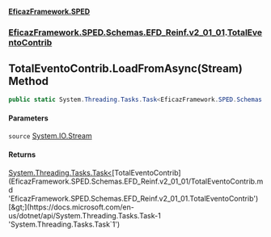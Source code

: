 #### [EficazFramework.SPED](EficazFrameworkSPED.md 'EficazFramework SPED')
### [EficazFramework.SPED.Schemas.EFD_Reinf.v2_01_01](EficazFramework.SPED.Schemas.EFD_Reinf.v2_01_01.md 'EficazFramework.SPED.Schemas.EFD_Reinf.v2_01_01').[TotalEventoContrib](EficazFramework.SPED.Schemas.EFD_Reinf.v2_01_01/TotalEventoContrib.md 'EficazFramework.SPED.Schemas.EFD_Reinf.v2_01_01.TotalEventoContrib')

## TotalEventoContrib.LoadFromAsync(Stream) Method

```csharp
public static System.Threading.Tasks.Task<EficazFramework.SPED.Schemas.EFD_Reinf.v2_01_01.TotalEventoContrib> LoadFromAsync(System.IO.Stream source);
```
#### Parameters

<a name='EficazFramework.SPED.Schemas.EFD_Reinf.v2_01_01.TotalEventoContrib.LoadFromAsync(System.IO.Stream).source'></a>

`source` [System.IO.Stream](https://docs.microsoft.com/en-us/dotnet/api/System.IO.Stream 'System.IO.Stream')

#### Returns
[System.Threading.Tasks.Task&lt;](https://docs.microsoft.com/en-us/dotnet/api/System.Threading.Tasks.Task-1 'System.Threading.Tasks.Task`1')[TotalEventoContrib](EficazFramework.SPED.Schemas.EFD_Reinf.v2_01_01/TotalEventoContrib.md 'EficazFramework.SPED.Schemas.EFD_Reinf.v2_01_01.TotalEventoContrib')[&gt;](https://docs.microsoft.com/en-us/dotnet/api/System.Threading.Tasks.Task-1 'System.Threading.Tasks.Task`1')